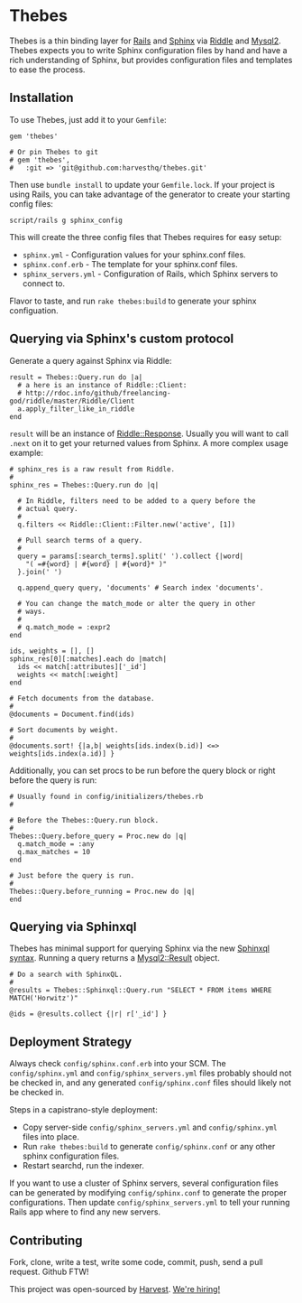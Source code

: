 Thebes
======

Thebes is a thin binding layer for [Rails](http://rubyonrails.org/) and
[Sphinx](http://sphinxsearch.com/) via [Riddle](https://github.com/freelancing-god/riddle)
and [Mysql2](https://github.com/brianmario/mysql2). Thebes expects you to write
Sphinx configuration files by hand and have a rich understanding of Sphinx, but
provides configuration files and templates to ease the process.

Installation
------------

To use Thebes, just add it to your `Gemfile`:

    gem 'thebes'
    
    # Or pin Thebes to git
    # gem 'thebes',
    #   :git => 'git@github.com:harvesthq/thebes.git'

Then use `bundle install` to update your `Gemfile.lock`.  If your project is using
Rails, you can take advantage of the generator to create your starting config files:

    script/rails g sphinx_config

This will create the three config files that Thebes requires for easy setup:

* `sphinx.yml` - Configuration values for your sphinx.conf files.
* `sphinx.conf.erb` - The template for your sphinx.conf files.
* `sphinx_servers.yml` - Configuration of Rails, which Sphinx servers to connect to.

Flavor to taste, and run `rake thebes:build` to generate your sphinx configuation.

Querying via Sphinx's custom protocol
-------------------------------------

Generate a query against Sphinx via Riddle:

    result = Thebes::Query.run do |a|
      # a here is an instance of Riddle::Client:
      # http://rdoc.info/github/freelancing-god/riddle/master/Riddle/Client
      a.apply_filter_like_in_riddle
    end 

`result` will be an instance of [Riddle::Response](http://rdoc.info/github/freelancing-god/riddle/master/Riddle/Client/Response).
Usually you will want to call `.next` on it to get your returned values from
Sphinx. A more complex usage example:

    # sphinx_res is a raw result from Riddle.
    #
    sphinx_res = Thebes::Query.run do |q|
      
      # In Riddle, filters need to be added to a query before the
      # actual query.
      #
      q.filters << Riddle::Client::Filter.new('active', [1])
      
      # Pull search terms of a query.
      #
      query = params[:search_terms].split(' ').collect {|word|
        "( =#{word} | #{word} | #{word}* )"
      }.join(' ')
      
      q.append_query query, 'documents' # Search index 'documents'.

      # You can change the match_mode or alter the query in other
      # ways.
      #
      # q.match_mode = :expr2
    end

    ids, weights = [], []
    sphinx_res[0][:matches].each do |match|
      ids << match[:attributes]['_id']
      weights << match[:weight]
    end

    # Fetch documents from the database.
    #
    @documents = Document.find(ids)

    # Sort documents by weight.
    #
    @documents.sort! {|a,b| weights[ids.index(b.id)] <=> weights[ids.index(a.id)] }

Additionally, you can set procs to be run before the query block or right
before the query is run:

    # Usually found in config/initializers/thebes.rb
    #
    
    # Before the Thebes::Query.run block.
    #
    Thebes::Query.before_query = Proc.new do |q|
      q.match_mode = :any
      q.max_matches = 10
    end

    # Just before the query is run.
    #
    Thebes::Query.before_running = Proc.new do |q|
    end

Querying via Sphinxql
---------------------

Thebes has minimal support for querying Sphinx via the new [Sphinxql syntax](http://sphinxsearch.com/docs/manual-0.9.9.html#sphinxql). 
Running a query returns a [Mysql2::Result](http://rdoc.info/github/brianmario/mysql2/master/Mysql2/Result)
object.

    # Do a search with SphinxQL.
    #
    @results = Thebes::Sphinxql::Query.run "SELECT * FROM items WHERE MATCH('Horwitz')"

    @ids = @results.collect {|r| r['_id'] }

Deployment Strategy
-------------------

Always check `config/sphinx.conf.erb` into your SCM. The `config/sphinx.yml` and
`config/sphinx_servers.yml` files probably should not be checked in, and any generated
`config/sphinx.conf` files should likely not be checked in.

Steps in a capistrano-style deployment:

* Copy server-side `config/sphinx_servers.yml` and `config/sphinx.yml` files into place.
* Run `rake thebes:build` to generate `config/sphinx.conf` or any other sphinx configuration files.
* Restart searchd, run the indexer.

If you want to use a cluster of Sphinx servers, several configuration files can
be generated by modifying `config/sphinx.conf` to generate the proper configurations.
Then update `config/sphinx_servers.yml` to tell your running Rails app where to
find any new servers.

Contributing
------------

Fork, clone, write a test, write some code, commit, push, send a pull request.  Github FTW!

This project was open-sourced by [Harvest](http://getharvest.com/).  [We're hiring!](http://www.getharvest.com/careers)
